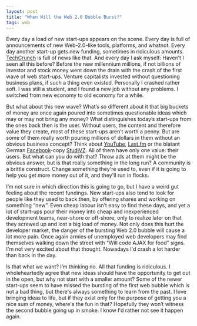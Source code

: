 ```yaml
---
layout: post
title: "When Will the Web 2.0 Bubble Burst?"
tags: web
---
```

Every day a load of new start-ups appears on the scene. Every day is full of announcements of new Web-2.0-like tools, platforms, and whatnot. Every day another start-up gets new funding, sometimes in ridiculous amounts. [TechCrunch](http://www.techcrunch.com/) is full of news like that. And every day I ask myself: Haven&rsquo;t I seen all this before? Before the new millennium millions, if not billions of investor and stock money went down the drain with the crash of the first wave of web start-ups. Venture capitalists invested without questioning business plans, if such a thing even existed. Personally I crashed rather soft. I was still a student, and I found a new job without any problems. I switched from new economy to old economy for a while.

But what about this new wave? What&rsquo;s so different about it that big buckets of money are once again poured into sometimes questionable ideas which may or may not bring any money? What distinguishes today&rsquo;s start-ups from the ones back then is the user. Without users, the content and therefore value they create, most of these start-ups aren&rsquo;t worth a penny. But are some of them really worth pouring millions of dollars in them without an obvious business concept? Think about [YouTube](http://www.youtube.com/), [Last.fm](http://www.last.fm/) or the blatant German [Facebook](http://www.facebook.com/)-copy [StudiVZ](http://www.studivz.de/). All of them have only one value: their users. But what can you do with that? Throw ads at them might be the obvious answer, but is that really something in the long run? A community is a brittle construct. Change something they're used to, even if it is going to help you get more money out of it, and they'll run in flocks.

I&rsquo;m not sure in which direction this is going to go, but I have a weird gut feeling about the recent fundings. New start-ups also tend to look for people like they used to back then, by offering shares and working on something &ldquo;new&rdquo;. Even cheap labour isn&rsquo;t easy to find these days, and yet a lot of start-ups pour their money into cheap and inexperienced development teams, near-shore or off-shore, only to realize later on that they screwed up and lost a big load of money. Not only does this hurt the developer market, the danger of the bursting Web 2.0 bubble will cause a lot more pain. Once again armies of unemployed web developers may find themselves walking down the street with &ldquo;Will code AJAX for food&rdquo; signs. I'm not very excited about that thought. Nowadays I'd crash a lot harder than back in the day.

Is that what we want? I&rsquo;m thinking no. All that funding is ridiculous. I wholeheartedly agree that new ideas should have the opportunity to get out in the open, but why not start with a smaller amount? Some of the newer start-ups seem to have missed the bursting of the first web bubble which is not a bad thing, but there's always something to learn from the past. I love bringing ideas to life, but if they exist only for the purpose of getting you a nice sum of money, where's the fun in that? Hopefully they won&rsquo;t witness the second bubble going up in smoke. I know I'd rather not see it happen again.
